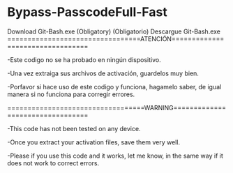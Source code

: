 # Bypass-PasscodeFull-Fast
Download Git-Bash.exe (Obligatory)
(Obligatorio) Descargue Git-Bash.exe
=================================ATENCIÓN=================================

-Este codigo no se ha probado en ningún dispositivo.

-Una vez extraiga sus archivos de activación, guardelos muy bien.

-Porfavor si hace uso de este codigo y funciona, hagamelo saber, de igual manera si no funciona para corregir errores.

==================================WARNING=================================

-This code has not been tested on any device.

-Once you extract your activation files, save them very well.

-Please if you use this code and it works, let me know, in the same way if it does not work to correct errors.
